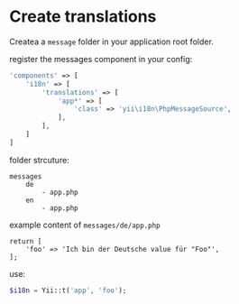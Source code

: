 Create translations
====================
Createa a `message` folder in your application root folder. 

register the messages component in your config:
```php
'components' => [
    'i18n' => [
        'translations' => [
            'app*' => [
                'class' => 'yii\i18n\PhpMessageSource',
            ],
        ],
    ]
]
```

folder strcuture:
```
messages
	de
		- app.php
	en
		- app.php
```

example content of `messages/de/app.php`
```
return [
    'foo' => 'Ich bin der Deutsche value für "Foo"',
];
```

use:
```php
$i18n = Yii::t('app', 'foo');
```